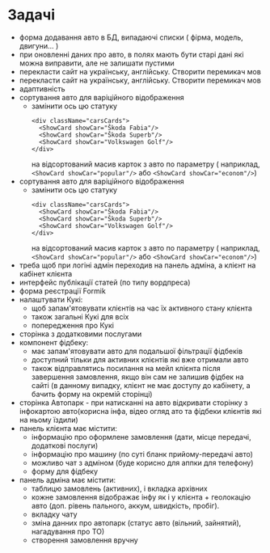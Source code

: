 # Задачі
* форма додавання авто в БД, випадаючі списки ( фірма, модель, двигуни... )
* при оновленні даних про авто, в полях мають бути старі дані які  можна виправити, але не залишати пустими
* перекласти сайт на українську, англійську. Створити перемикач мов
* перекласти сайт на українську, англійську. Створити перемикач мов
* адаптивність
* сортування авто для варіційного відображення
    - замінити ось цю статуку 
        ```
        <div className="carsCards">
          <ShowCard showCar="Škoda Fabia"/> 
          <ShowCard showCar="Škoda Superb"/> 
          <ShowCard showCar="Volkswagen Golf"/>
        </div>
        ```
       на відсортований масив карток з авто по параметру ( наприклад, `<ShowCard showCar="popular"/>` або `<ShowCard showCar="econom"/>`)
* сортування авто для варіційного відображення
    - замінити ось цю статуку 
        ```
        <div className="carsCards">
          <ShowCard showCar="Škoda Fabia"/> 
          <ShowCard showCar="Škoda Superb"/> 
          <ShowCard showCar="Volkswagen Golf"/>
        </div>
        ```
       на відсортований масив карток з авто по параметру ( наприклад, `<ShowCard showCar="popular"/>` або `<ShowCard showCar="econom"/>`)
* треба щоб при логіні адмін переходив на панель адміна, а клієнт на кабінет клієнта
* интерфейс публікації статей (по типу вордпреса)
* форма реєстрації Formik
* налаштувати Кукі:
    - щоб запам'ятовувати клієнтів на час їх активного стану клієнта
    - також загальні Кукі для всіх 
    - попередження про Кукі
* сторінка з додатковими послугами
* компонент фідбеку:
    - має запам'ятовувати авто для подальшої фільтрації фідбеків
    - доступний тільки для активних клієнтів які вже отримали авто
    - також відправлятись посилання на мейл клієнта після завершення замовлення, якщо він сам не залишив фідбек на сайті (в данному випадку, клієнт не має доступу до кабінету, а бачить форму на окремій сторінці)
* сторінка Автопарк - при натисканні на авто відкривати сторінку з інфокартою авто(корисна інфа, відео огляд ато та фідбеки клієнтів які на ньому їздили)
* панель клієнта має містити:
    - інформацію про оформлене замовлення (дати, місце передачі, додаткові послуги)
    - інформацію про машину (по суті бланк прийому-передачі авто)
    - можливо чат з адміном (буде корисно для аппки для телефону)
    - форму для фідбеку 
* панель адміна має містити:
    - таблицю замовлень (активних), і вкладка архівних
    - кожне замовлення відображає інфу як і у клієнта + геолокацію авто (доп. рівень пального, аккум, швидкість, пробіг).
    - вкладку чату 
    - зміна данних про автопарк (статус авто (вільний, зайнятий), нагадування про ТО)
    - створення замовлення вручну
